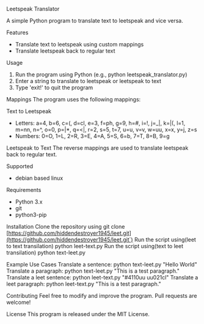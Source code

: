 Leetspeak Translator

A simple Python program to translate text to leetspeak and vice versa.

Features
- Translate text to leetspeak using custom mappings
- Translate leetspeak back to regular text

Usage
1. Run the program using Python (e.g., python leetspeak_translator.py)
2. Enter a string to translate to leetspeak or leetspeak to text
3. Type 'exit!' to quit the program

Mappings
The program uses the following mappings:

Text to Leetspeak
- Letters: a=4, b=6, c=(, d=cl, e=3, f=ph, g=9, h=#, i=!, j=_|, k=|(, l=1, m=nn, n=^, o=0, p=|*, q=<|, r=2, s=5, t=7, u=u, v=v, w=uu, x=x, y=j, z=s
- Numbers: 0=O, 1=L, 2=R, 3=E, 4=A, 5=S, 6=b, 7=T, 8=B, 9=g

Leetspeak to Text
The reverse mappings are used to translate leetspeak back to regular text.

Supported
- debian based linux

Requirements
- Python 3.x
- git
- python3-pip

Installation
Clone the repository using git clone [https://github.com/hiddendestroyer1945/leet.git](https://github.com/hiddendestroyer1945/leet.git`)
Run the script using(leet to text transilation) python leet-text.py
Run the script using(text to leet transilation) python text-leet.py

Example Use Cases
Translate a sentence: python text-leet.py "Hello World"
Translate a paragraph: python text-leet.py "This is a test paragraph."
Translate a leet sentence: python leet-text.py "#4110uu uu021cl"
Translate a leet paragraph: python leet-text.py "This is a test paragraph."

Contributing
Feel free to modify and improve the program. Pull requests are welcome!

License
This program is released under the MIT License.
